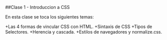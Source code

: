 ##Clase 1 - Introduccion a CSS

En esta clase se toca los siguientes temas:

+Las 4 formas de vincular CSS con HTML.
+Sintaxis de CSS
+Tipos de Selectores.
+Herencia y cascada.
+Estilos de navegadores y normalize.css.